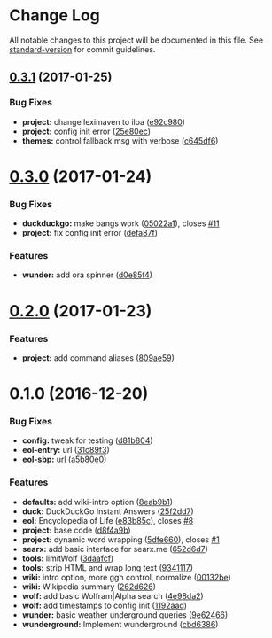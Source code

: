 # Change Log

All notable changes to this project will be documented in this file. See [standard-version](https://github.com/conventional-changelog/standard-version) for commit guidelines.

<a name="0.3.1"></a>
## [0.3.1](https://github.com/drawnepicenter/iloa/compare/v0.3.0...v0.3.1) (2017-01-25)


### Bug Fixes

* **project:** change leximaven to iloa ([e92c980](https://github.com/drawnepicenter/iloa/commit/e92c980))
* **project:** config init error ([25e80ec](https://github.com/drawnepicenter/iloa/commit/25e80ec))
* **themes:** control fallback msg with verbose ([c645df6](https://github.com/drawnepicenter/iloa/commit/c645df6))



<a name="0.3.0"></a>
# [0.3.0](https://github.com/drawnepicenter/iloa/compare/v0.2.0...v0.3.0) (2017-01-24)


### Bug Fixes

* **duckduckgo:** make bangs work ([05022a1](https://github.com/drawnepicenter/iloa/commit/05022a1)), closes [#11](https://github.com/drawnepicenter/iloa/issues/11)
* **project:** fix config init error ([defa87f](https://github.com/drawnepicenter/iloa/commit/defa87f))


### Features

* **wunder:** add ora spinner ([d0e85f4](https://github.com/drawnepicenter/iloa/commit/d0e85f4))



<a name="0.2.0"></a>
# [0.2.0](https://github.com/drawnepicenter/iloa/compare/v0.1.0...v0.2.0) (2017-01-23)


### Features

* **project:** add command aliases ([809ae59](https://github.com/drawnepicenter/iloa/commit/809ae59))



<a name="0.1.0"></a>
# 0.1.0 (2016-12-20)


### Bug Fixes

* **config:** tweak for testing ([d81b804](https://github.com/drawnepicenter/iloa/commit/d81b804))
* **eol-entry:** url ([31c89f3](https://github.com/drawnepicenter/iloa/commit/31c89f3))
* **eol-sbp:** url ([a5b80e0](https://github.com/drawnepicenter/iloa/commit/a5b80e0))


### Features

* **defaults:** add wiki-intro option ([8eab9b1](https://github.com/drawnepicenter/iloa/commit/8eab9b1))
* **duck:** DuckDuckGo Instant Answers ([25f2dd7](https://github.com/drawnepicenter/iloa/commit/25f2dd7))
* **eol:** Encyclopedia of Life ([e83b85c](https://github.com/drawnepicenter/iloa/commit/e83b85c)), closes [#8](https://github.com/drawnepicenter/iloa/issues/8)
* **project:** base code ([d8f4a9b](https://github.com/drawnepicenter/iloa/commit/d8f4a9b))
* **project:** dynamic word wrapping ([5dfe660](https://github.com/drawnepicenter/iloa/commit/5dfe660)), closes [#1](https://github.com/drawnepicenter/iloa/issues/1)
* **searx:** add basic interface for searx.me ([652d6d7](https://github.com/drawnepicenter/iloa/commit/652d6d7))
* **tools:** limitWolf ([3daafcf](https://github.com/drawnepicenter/iloa/commit/3daafcf))
* **tools:** strip HTML and wrap long text ([9341117](https://github.com/drawnepicenter/iloa/commit/9341117))
* **wiki:** intro option, more ggh control, normalize ([00132be](https://github.com/drawnepicenter/iloa/commit/00132be))
* **wiki:** Wikipedia summary ([262d626](https://github.com/drawnepicenter/iloa/commit/262d626))
* **wolf:** add basic Wolfram\|Alpha search ([4e98da2](https://github.com/drawnepicenter/iloa/commit/4e98da2))
* **wolf:** add timestamps to config init ([1192aad](https://github.com/drawnepicenter/iloa/commit/1192aad))
* **wunder:** basic weather underground queries ([9e62466](https://github.com/drawnepicenter/iloa/commit/9e62466))
* **wunderground:** Implement wunderground ([cbd6386](https://github.com/drawnepicenter/iloa/commit/cbd6386))
